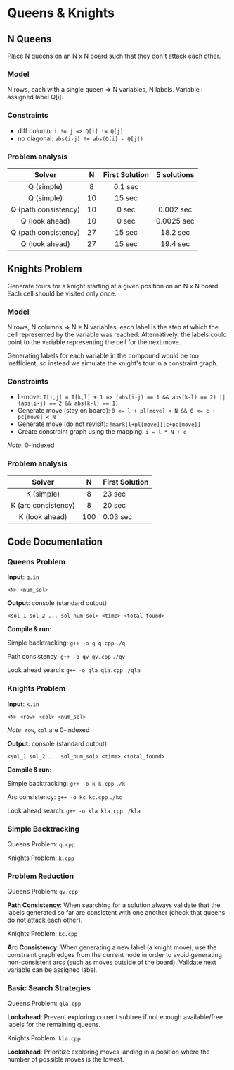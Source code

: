 # Queens & Knights

## N Queens

Place N queens on an N x N board such that they don't attack each other.

### Model

N rows, each with a single queen => N variables, N labels. Variable i assigned label Q[i].

### Constraints

- diff column: `i != j => Q[i] != Q[j]`
- no diagonal: `abs(i-j) != abs(Q[i] - Q[j])`

### Problem analysis

|Solver    |N  |First Solution| 5 solutions|
|:--------:|:-:|:------------:|:----------:|
|Q (simple)|8  |0.1 sec||
|Q (simple)|10 |15 sec||
|Q (path consistency)|10 | 0 sec|0.002 sec|
|Q (look ahead)|10 | 0 sec|0.0025 sec|
|Q (path consistency)|27 | 15 sec|18.2 sec|
|Q (look ahead)|27 | 15 sec|19.4 sec|

## Knights Problem

Generate tours for a knight starting at a given position on an N x N board. Each cell should be visited only once.

### Model

N rows, N columns => N * N variables, each label is the step at which the cell represented by the variable was reached. Alternatively, the labels could point to the variable representing the cell for the next move.

Generating labels for each variable in the compound would be too inefficient, so instead we simulate the knight's tour in a constraint graph.

### Constraints

- L-move: `T[i,j] = T[k,l] + 1 => (abs(i-j) == 1 && abs(k-l) == 2) || (abs(i-j) == 2 && abs(k-l) == 1)`
- Generate move (stay on board): `0 <= l + pl[move] < N && 0 <= c + pc[move] < N`
- Generate move (do not revisit): `!mark[l+pl[move]][c+pc[move]]`
- Create constraint graph using the mapping: `i = l * N + c`

*Note*: 0-indexed

### Problem analysis

|Solver    |N  |First Solution|
|:--------:|:-:|:-------------------------|
|K (simple)|8  |23 sec|
|K (arc consistency)|8 | 20 sec|
|K (look ahead)|100| 0.03 sec|

## Code Documentation

### Queens Problem

**Input**: `q.in`

`<N> <num_sol>`

**Output**: console (standard output)

`<sol_1 sol_2 ... sol_num_sol> <time> <total_found>`

**Compile & run**: 

Simple backtracking:
`g++ -o q q.cpp`
`./q`

Path consistency:
`g++ -o qv qv.cpp`
`./qv`

Look ahead search:
`g++ -o qla qla.cpp`
`./qla`

### Knights Problem

**Input**: `k.in`

`<N> <row> <col> <num_sol>`

*Note*: `row`, `col` are 0-indexed

**Output**: console (standard output)

`<sol_1 sol_2 ... sol_num_sol> <time> <total_found>`

**Compile & run**: 

Simple backtracking:
`g++ -o k k.cpp`
`./k`

Arc consistency:
`g++ -o kc kc.cpp`
`./kc`

Look ahead search:
`g++ -o kla kla.cpp`
`./kla`

### Simple Backtracking

Queens Problem: `q.cpp`

Knights Problem: `k.cpp`

### Problem Reduction

Queens Problem: `qv.cpp`

**Path Consistency**: When searching for a solution always validate that the labels generated so far are consistent with one another (check that queens do not attack each other).

Knights Problem: `kc.cpp`

**Arc Consistency**: When generating a new label (a knight move), use the constraint graph edges from the current node in order to avoid generating non-consistent arcs (such as moves outside of the board). Validate next variable can be assigned label.

### Basic Search Strategies

Queens Problem: `qla.cpp`

**Lookahead**: Prevent exploring current subtree if not enough available/free labels for the remaining queens.

Knights Problem: `kla.cpp`

**Lookahead**: Prioritize exploring moves landing in a position where the number of possible moves is the lowest.
